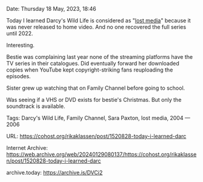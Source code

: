 Date: Thursday 18 May, 2023, 18:46

Today I learned Darcy's Wild Life is considered as "[lost media](https://lostmediawiki.com/Darcy%27s_Wild_Life_(found_Family_Channel/Discovery_Kids_teen_sitcom;_2004-2006))" because it was never released to home video. And no one recovered the full series until 2022.

Interesting.

Bestie was complaining last year none of the streaming platforms have the TV series in their catalogues. Did eventually forward her downloaded copies when YouTube kept copyright-striking fans reuploading the episodes.

Sister grew up watching that on Family Channel before going to school.

Was seeing if a VHS or DVD exists for bestie's Christmas. But only the soundtrack is available.

Tags: Darcy's Wild Life, Family Channel, Sara Paxton, lost media, 2004 — 2006

URL: https://cohost.org/rikaklassen/post/1520828-today-i-learned-darc

Internet Archive: https://web.archive.org/web/20240129080137/https://cohost.org/rikaklassen/post/1520828-today-i-learned-darc

archive.today: https://archive.is/DVCi2
<!--
If you apperciate the blog post, please consider contributing to the COVID fund: https://www.paypal.me/bglamours.
-->
